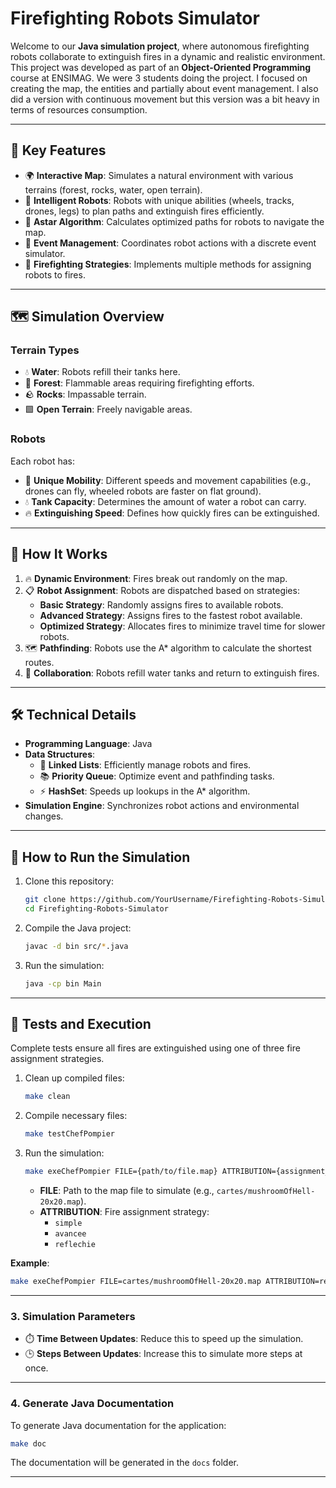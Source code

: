 # Firefighting Robots Simulator

Welcome to our **Java simulation project**, where autonomous firefighting robots collaborate to extinguish fires in a dynamic and realistic environment. This project was developed as part of an **Object-Oriented Programming** course at ENSIMAG. We were 3 students doing the project. I focused on creating the map, the entities and partially about event management. I also did a version with continuous movement but this version was a bit heavy in terms of resources consumption.

---

## 🌟 Key Features
- 🌍 **Interactive Map**: Simulates a natural environment with various terrains (forest, rocks, water, open terrain).
- 🤖 **Intelligent Robots**: Robots with unique abilities (wheels, tracks, drones, legs) to plan paths and extinguish fires efficiently.
- 🔄 **Astar Algorithm**: Calculates optimized paths for robots to navigate the map.
- 🎯 **Event Management**: Coordinates robot actions with a discrete event simulator.
- 🚒 **Firefighting Strategies**: Implements multiple methods for assigning robots to fires.

---

## 🗺️ Simulation Overview
### Terrain Types
- 💧 **Water**: Robots refill their tanks here.
- 🌲 **Forest**: Flammable areas requiring firefighting efforts.
- 🪨 **Rocks**: Impassable terrain.
- 🟩 **Open Terrain**: Freely navigable areas.

### Robots
Each robot has:
- 🚀 **Unique Mobility**: Different speeds and movement capabilities (e.g., drones can fly, wheeled robots are faster on flat ground).
- 💧 **Tank Capacity**: Determines the amount of water a robot can carry.
- 🔥 **Extinguishing Speed**: Defines how quickly fires can be extinguished.

---

## 🚀 How It Works
1. 🔥 **Dynamic Environment**: Fires break out randomly on the map.
2. 📋 **Robot Assignment**: Robots are dispatched based on strategies:
   - **Basic Strategy**: Randomly assigns fires to available robots.
   - **Advanced Strategy**: Assigns fires to the fastest robot available.
   - **Optimized Strategy**: Allocates fires to minimize travel time for slower robots.
3. 🗺️ **Pathfinding**: Robots use the A* algorithm to calculate the shortest routes.
4. 🤝 **Collaboration**: Robots refill water tanks and return to extinguish fires.

---

## 🛠️ Technical Details
- **Programming Language**: Java
- **Data Structures**:
  - 📜 **Linked Lists**: Efficiently manage robots and fires.
  - 📚 **Priority Queue**: Optimize event and pathfinding tasks.
  - ⚡ **HashSet**: Speeds up lookups in the A* algorithm.
- **Simulation Engine**: Synchronizes robot actions and environmental changes.

---

## 📝 How to Run the Simulation
1. Clone this repository:
   ```bash
   git clone https://github.com/YourUsername/Firefighting-Robots-Simulator.git
   cd Firefighting-Robots-Simulator
   ```
2. Compile the Java project:
   ```bash
   javac -d bin src/*.java
   ```
3. Run the simulation:
   ```bash
   java -cp bin Main
   ```

---

## 🔬 Tests and Execution

Complete tests ensure all fires are extinguished using one of three fire assignment strategies.

1. Clean up compiled files:
   ```bash
   make clean
   ```
2. Compile necessary files:
   ```bash
   make testChefPompier
   ```
3. Run the simulation:
   ```bash
   make exeChefPompier FILE={path/to/file.map} ATTRIBUTION={assignment_type}
   ```
   - **FILE**: Path to the map file to simulate (e.g., `cartes/mushroomOfHell-20x20.map`).
   - **ATTRIBUTION**: Fire assignment strategy:
     - `simple`
     - `avancee`
     - `reflechie`

**Example**:
```bash
make exeChefPompier FILE=cartes/mushroomOfHell-20x20.map ATTRIBUTION=reflechie
```

---

### 3. Simulation Parameters
- ⏱️ **Time Between Updates**: Reduce this to speed up the simulation.
- 🕒 **Steps Between Updates**: Increase this to simulate more steps at once.

---

### 4. Generate Java Documentation
To generate Java documentation for the application:
```bash
make doc
```
The documentation will be generated in the `docs` folder.

---

